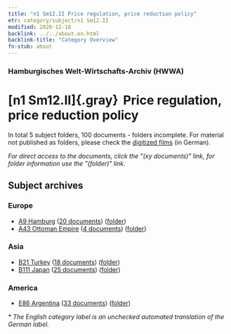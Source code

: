 ```yaml
---
title: "n1 Sm12.II Price regulation, price reduction policy"
etr: category/subject/n1 Sm12.II
modified: 2020-12-18
backlink: ../../about.en.html
backlink-title: "Category Overview"
fn-stub: about
---
```


### Hamburgisches Welt-Wirtschafts-Archiv (HWWA)
# [n1 Sm12.II]{.gray}&#8201; Price regulation, price reduction policy&#160; 





In total 5 subject folders, 100 documents - folders incomplete.
For material not published as folders, please check the [digitized films](/film/h1_sh) (in German).

_For direct access to the documents, click the "(xy documents)" link, for folder information use the "(folder)" link._

## Subject archives



### Europe

- [A9 Hamburg](../../../geo/about.en.html#A9) (<a href="https://dfg-viewer.de/show/?tx_dlf[id]=https://pm20.zbw.eu/mets/sh/1409xx/140905/1449xx/144943/public.mets.en.xml" target="_blank">20 documents</a>) ([folder](http://purl.org/pressemappe20/folder/sh/140905,144943))
- [A43 Ottoman Empire](../../../geo/about.en.html#A43) (<a href="https://dfg-viewer.de/show/?tx_dlf[id]=https://pm20.zbw.eu/mets/sh/1410xx/141034/1449xx/144943/public.mets.en.xml" target="_blank">4 documents</a>) ([folder](http://purl.org/pressemappe20/folder/sh/141034,144943))

### Asia

- [B21 Turkey](../../../geo/about.en.html#B21) (<a href="https://dfg-viewer.de/show/?tx_dlf[id]=https://pm20.zbw.eu/mets/sh/1411xx/141111/1449xx/144943/public.mets.en.xml" target="_blank">18 documents</a>) ([folder](http://purl.org/pressemappe20/folder/sh/141111,144943))
- [B111 Japan](../../../geo/about.en.html#B111) (<a href="https://dfg-viewer.de/show/?tx_dlf[id]=https://pm20.zbw.eu/mets/sh/1412xx/141272/1449xx/144943/public.mets.en.xml" target="_blank">25 documents</a>) ([folder](http://purl.org/pressemappe20/folder/sh/141272,144943))

### America

- [E86 Argentina](../../../geo/about.en.html#E86) (<a href="https://dfg-viewer.de/show/?tx_dlf[id]=https://pm20.zbw.eu/mets/sh/1416xx/141692/1449xx/144943/public.mets.en.xml" target="_blank">33 documents</a>) ([folder](http://purl.org/pressemappe20/folder/sh/141692,144943))


_* The English category label is an unchecked automated translation of the German label._

